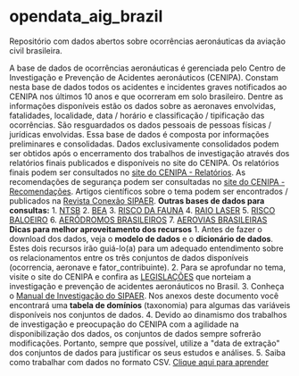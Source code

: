 # opendata_aig_brazil
Repositório com dados abertos sobre ocorrências aeronáuticas da aviação civil brasileira.

A base de dados de ocorrências aeronáuticas é gerenciada pelo Centro de Investigação e Prevenção de Acidentes aeronáuticos (CENIPA). Constam nesta base de dados todos os acidentes e incidentes graves notificados ao CENIPA nos últimos 10 anos e que ocorreram em solo brasileiro. Dentre as informações disponíveis estão os dados sobre as aeronaves envolvidas, fatalidades, localidade, data / horário e classificação / tipificação das ocorrências. São resguardados os dados pessoais de pessoas físicas / jurídicas envolvidas. Essa base de dados é composta por informações preliminares e consolidadas. Dados exclusivamente consolidados podem ser obtidos após o encerramento dos trabalhos de investigação através dos relatórios finais publicados e disponíveis no site do CENIPA. Os relatórios finais podem ser consultados no [site do CENIPA - Relatórios](http://www.cenipa.aer.mil.br/cenipa/paginas/relatorios/relatorios-finais "CENIPA"). As recomendações de segurança podem ser consultadas no [site do CENIPA - Recomendações](http://www.cenipa.aer.mil.br/cenipa/paginas/relatorios/recomendacoes "CENIPA"). Artigos científicos sobre o tema podem ser encontrados / publicados na [Revista Conexão SIPAER](http://inseer.ibict.br/sipaer/index.php/sipaer/issue/current/ "Conexão SIPAER"). **Outras bases de dados para consultas:** 1. [NTSB](http://www.ntsb.gov/_layouts/ntsb.aviation/index.aspx "Base de dados do NTSB") 2. [BEA](https://www.bea.aero/no_cache/les-enquetes/les-evenements-notifies/ "Base de dados do BEA") 3. [RISCO DA FAUNA](http://www.cenipa.aer.mil.br/cenipa/sigra/pesquisa_dadosExt "Reportes de eventos de Risco da Fauna no Brasil") 4. [RAIO LASER](http://www.cenipa.aer.mil.br/cenipa/raio_laser/pesquisa "Reportes de eventos de Raio Laser na Aviação Brasileira") 5. [RISCO BALOEIRO](http://www.cenipa.aer.mil.br/cenipa/baloeiro/pesquisa "Reportes de eventos com soltura de Balões que afetam a Aviação Brasileira") 6. [AERÓDROMOS BRASILEIROS](http://dados.gov.br/dataset/airport21jul16 "Listagem de Aeródromos brasileiros publicada pelo DECEA") 7. [AEROVIAS BRASILEIRAS](http://dados.gov.br/dataset/airway21jul16 "Listagem com as Aerovias Brasileiras publicada pelo DECEA") **Dicas para melhor aproveitamento dos recursos** 1. Antes de fazer o download dos dados, veja o **modelo de dados** e o **dicionário de dados**. Estes dois recursos irão guiá-lo(a) para um adequado entendimento sobre os relacionamentos entre os três conjuntos de dados disponíveis (ocorrencia, aeronave e fator_contribuinte). 2. Para se aprofundar no tema, visite o site do CENIPA e confira as [LEGISLAÇÕES](http://www.cenipa.aer.mil.br/cenipa/index.php/legislacao) que norteiam a investigação e prevenção de acidentes aeronáuticos no Brasil. 3. Conheça o [Manual de Investigação do SIPAER](http://www.cenipa.aer.mil.br/cenipa/index.php/legislacao/category/7-mca-manual-do-comando-da-aeronautica?download=23%3Amca-3-6). Nos anexos deste documento você encontrará uma **tabela de domínios** (taxonomia) para algumas das variáveis disponíveis nos conjuntos de dados. 4. Devido ao dinamismo dos trabalhos de investigação e preocupação do CENIPA com a agilidade na disponibilização dos dados, os conjuntos de dados sempre sofrerão modificações. Portanto, sempre que possível, utilize a "data de extração" dos conjuntos de dados para justificar os seus estudos e análises. 5. Saiba como trabalhar com dados no formato CSV. [Clique aqui para aprender](http://www.portaltransparencia.gov.br/faleConosco/perguntas-tema-download-dados.asp)
